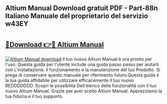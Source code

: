 ## Altium Manual Download gratuit PDF - Part-88n Italiano Manuale del proprietario del servizio w43EY

# <h2><a href="http://dfam33.blite.top/?on=Altium+Manual">🔗Download 👉🔴 Altium Manual</a></h2>

[![Altium Manual download](https://i.imgur.com/lujVjoI.png)](http://dfam33.blite.top/?on=Altium+Manual)
Il tuo nuovo Altium Manual è ora pronto per l'uso. Questa guida per l'utente include una guida passo passo per aiutarti con L'installazione, il funzionamento e la manutenzione del tuo Prodotto. Si prega di conservare questo manuale per riferimento futuro.Questa guida è la tua guida affidabile per utilizzare efficacemente il tuo nuovo REDDDDDDD. Scopri le possibilità Dell'elenco delle funzionalità con il tuo nuovo Altium Manual. Grazie per aver scelto Altium Manual. Apprezziamo la tua fiducia e il tuo supporto.
